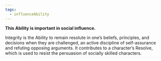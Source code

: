 ```yaml
---
tags:
  - influenceAbility
---
```

**This Ability is important in social influence.** 

Integrity is the Ability to remain resolute in one’s beliefs, principles, and decisions when they are challenged, an active discipline of self-assurance and refuting opposing arguments. It contributes to a character’s Resolve, which is used to resist the persuasion of socially skilled characters.